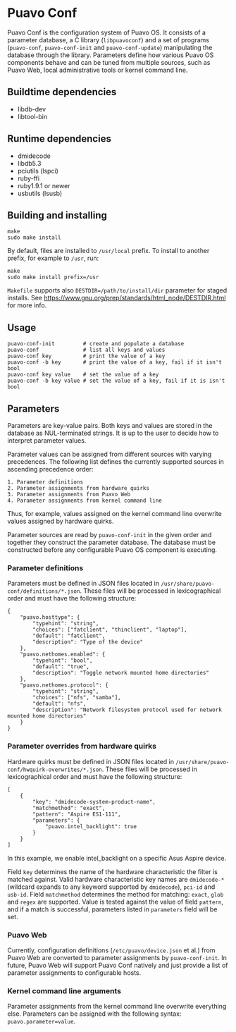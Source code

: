 # Puavo Conf

Puavo Conf is the configuration system of Puavo OS. It consists of a
parameter database, a C library (`libpuavoconf`) and a set of programs
(`puavo-conf`, `puavo-conf-init` and `puavo-conf-update`) manipulating
the database through the library. Parameters define how various Puavo
OS components behave and can be tuned from multiple sources, such as
Puavo Web, local administrative tools or kernel command line.

## Buildtime dependencies

- libdb-dev
- libtool-bin

## Runtime dependencies

- dmidecode
- libdb5.3
- pciutils (lspci)
- ruby-ffi
- ruby1.9.1 or newer
- usbutils (lsusb)

## Building and installing

    make
    sudo make install

By default, files are installed to `/usr/local` prefix. To install to another
prefix, for example to `/usr`, run:

    make
    sudo make install prefix=/usr

`Makefile` supports also `DESTDIR=/path/to/install/dir` parameter for
staged installs. See
https://www.gnu.org/prep/standards/html_node/DESTDIR.html for more info.

## Usage

    puavo-conf-init         # create and populate a database
    puavo-conf              # list all keys and values
    puavo-conf key          # print the value of a key
    puavo-conf -b key       # print the value of a key, fail if it isn't bool
    puavo-conf key value    # set the value of a key
    puavo-conf -b key value # set the value of a key, fail if it is isn't bool

## Parameters

Parameters are key-value pairs. Both keys and values are stored in the
database as NUL-terminated strings. It is up to the user to decide how
to interpret parameter values.

Parameter values can be assigned from different sources with varying
precedences. The following list defines the currently supported sources
in ascending precedence order:

    1. Parameter definitions
    2. Parameter assignments from hardware quirks
    3. Parameter assignments from Puavo Web
    4. Parameter assignments from kernel command line

Thus, for example, values assigned on the kernel command line overwrite
values assigned by hardware quirks.

Parameter sources are read by `puavo-conf-init` in the given order and
together they construct the parameter database. The database must be
constructed before any configurable Puavo OS component is executing.

### Parameter definitions

Parameters must be defined in JSON files located in
`/usr/share/puavo-conf/definitions/*.json`. These files will be processed
in lexicographical order and must have the following structure:

    {
        "puavo.hosttype": {
            "typehint": "string",
            "choices": ["fatclient", "thinclient", "laptop"],
            "default": "fatclient",
            "description": "Type of the device"
        },
        "puavo.nethomes.enabled": {
            "typehint": "bool",
            "default": "true",
            "description": "Toggle network mounted home directories"
        },
        "puavo.nethomes.protocol": {
            "typehint": "string",
            "choices": ["nfs", "samba"],
            "default": "nfs",
            "description": "Network filesystem protocol used for network mounted home directories"
        }
    }

### Parameter overrides from hardware quirks

Hardware quirks must be defined in JSON files located in
`/usr/share/puavo-conf/hwquirk-overwrites/*.json`. These files will be processed
in lexicographical order and must have the following structure:

    [
        {
            "key": "dmidecode-system-product-name",
            "matchmethod": "exact",
            "pattern": "Aspire ES1-111",
            "parameters": {
                "puavo.intel_backlight": true
            }
        }
    ]

In this example, we enable intel_backlight on a specific Asus Aspire
device.

Field `key` determines the name of the hardware characteristic the
filter is matched against. Valid hardware characteristic key names are
`dmidecode-*` (wildcard expands to any keyword supported by
`dmidecode`), `pci-id` and `usb-id`. Field `matchmethod` determines
the method for matching: `exact`, `glob` and `regex` are
supported. Value is tested against the value of field `pattern`, and
if a match is successful, parameters listed in `parameters` field will
be set.

### Puavo Web

Currently, configuration definitions (`/etc/puavo/device.json` et al.)
from Puavo Web are converted to parameter assignments by
`puavo-conf-init`. In future, Puavo Web will support Puavo Conf
natively and just provide a list of parameter assignments to
configurable hosts.

### Kernel command line arguments

Parameter assignments from the kernel command line overwrite everything
else. Parameters can be assigned with the following syntax:
`puavo.parameter=value`.
